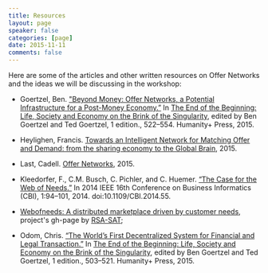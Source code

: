 ```yaml
---
title: Resources
layout: page
speaker: false
categories: [page]
date: 2015-11-11
comments: false
---
```


Here are some of the articles and other written resources on Offer Networks and the ideas we will be discussing in the workshop:

* Goertzel, Ben. ["Beyond Money: Offer Networks, a Potential Infrastructure for a Post-Money Economy.”]({{site.baseurl}}/files/offer_networks.pdf) In [The End of the Beginning: Life, Society and Economy on the Brink of the Singularity](http://goertzel.org/End_of_the_Beginning_July_2015.pdf), edited by Ben Goertzel and Ted Goertzel, 1 edition., 522–554. Humanity+ Press, 2015.

* Heylighen, Francis. <a href="http://pespmc1.vub.ac.be/Papers/GB-OfferNetwork.pdf">Towards an Intelligent Network for Matching Offer and Demand: from the sharing economy to the Global Brain</a>, 2015. 

* Last, Cadell. <a href="https://cadelllast.files.wordpress.com/2012/12/offer-networks.pdf">Offer Networks</a>, 2015.

* Kleedorfer, F., C.M. Busch, C. Pichler, and C. Huemer. [“The Case for the Web of Needs.”](http://sat.researchstudio.at/sites/sat.researchstudio.at/files/won_cbi-2014_the_case_for_the_web_of_needs.pdf) In 2014 IEEE 16th Conference on Business Informatics (CBI), 1:94–101, 2014. doi:10.1109/CBI.2014.55.

* [Webofneeds: A distributed marketplace driven by customer needs](http://researchstudio-sat.github.io/webofneeds/), project's gh-page by [RSA-SAT](http://sat.researchstudio.at/en);

* Odom, Chris. [“The World’s First Decentralized System for Financial and Legal Transaction.”]({{site.baseurl}}/files/decentralized_transactions.pdf) In [The End of the Beginning: Life, Society and Economy on the Brink of the Singularity](http://goertzel.org/End_of_the_Beginning_July_2015.pdf), edited by Ben Goertzel and Ted Goertzel, 1 edition., 503–521. Humanity+ Press, 2015.


